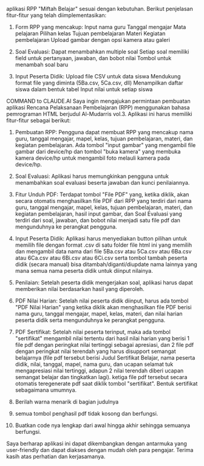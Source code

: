 aplikasi RPP "Miftah Belajar" sesuai dengan kebutuhan. Berikut penjelasan fitur-fitur yang telah diimplementasikan:

1. Form RPP yang mencakup:
Input nama guru
Tanggal mengajar
Mata pelajaran
Pilihan kelas
Tujuan pembelajaran
Materi
Kegiatan pembelajaran
Upload gambar dengan opsi kamera atau galeri

2. Soal Evaluasi:
Dapat menambahkan multiple soal
Setiap soal memiliki field untuk pertanyaan, jawaban, dan bobot nilai
Tombol untuk menambah soal baru

3. Input Peserta Didik:
Upload file CSV untuk data siswa
Mendukung format file yang diminta (5Ba.csv, 5Ca.csv, dll)
Menampilkan daftar siswa dalam bentuk tabel
Input nilai untuk setiap siswa





COMMAND to CLAUDE.AI
Saya ingin mengajukan permintaan pembuatan aplikasi Rencana Pelaksanaan Pembelajaran (RPP) menggunakan bahasa pemrograman HTML berjudul Al-Mudarris vol.3. Aplikasi ini harus memiliki fitur-fitur sebagai berikut:

1. Pembuatan RPP: Pengguna dapat membuat RPP yang mencakup nama guru, tanggal mengajar, mapel, kelas, tujuan pembelajaran, materi, dan kegiatan pembelajaran. Ada tombol "input gambar" yang mengambil file gambar dari device/hp dan tombol "buka kamera" yang membuka kamera device/hp untuk mengambil foto melauli kamera pada device/hp.

2. Soal Evaluasi: Aplikasi harus memungkinkan pengguna untuk menambahkan soal evaluasi beserta jawaban dan kunci penilaiannya.

3. Fitur Unduh PDF: Terdapat tombol "File PDF" yang, ketika diklik, akan secara otomatis menghasilkan file PDF dari RPP yang terdiri dari nama guru, tanggal mengajar, mapel, kelas, tujuan pembelajaran, materi, dan kegiatan pembelajaran, hasil input gambar, dan Soal Evaluasi yang terdiri dari soal, jawaban, dan bobot nilai menjadi satu file pdf dan mengunduhnya ke perangkat pengguna.

4. Input Peserta Didik: Aplikasi harus menyediakan button pilihan untuk memilih file dengan format .csv di satu folder file html ini yang memilih dan mengambil data nama dari file 5Ba.csv atau 5Ca.csv atau 6Ba.csv atau 6Ca.csv atau 6Bi.csv atau 6Ci.csv serta tombol tambah peserta didik (secara manual) bisa ditambah/diganti/diupdate nama lainnya yang mana semua nama peserta didik untuk diinput nilainya.

5. Penilaian: Setelah peserta didik mengerjakan soal, aplikasi harus dapat memberikan nilai berdasarkan hasil yang diperoleh.

6. PDF Nilai Harian: Setelah nilai peserta didik diinput, harus ada tombol "PDF Nilai Harian" yang ketika diklik akan menghasilkan file PDF berisi nama guru, tanggal mengajar, mapel, kelas, materi, dan nilai harian peserta didik serta mengunduhnya ke perangkat pengguna.

7. PDF Sertifikat: Setelah nilai peserta terinput, maka ada tombol "sertifikat" mengambil nilai tertentu dari hasil nilai harian yang berisi 1 file pdf dengan peringkat nilai tertinggi sebagai apresiasi, dan 2 file pdf dengan peringkat nilai terendah yang harus disupport semangat belajarnya (file pdf tersebut berisi Judul Sertifikat Belajar, nama peserta didik, nilai, tanggal, mapel, nama guru, dan ucapan selamat tuk mengapresiasi nilai tertinggi, adapun 2 nilai terendah diberi ucapan semangat belajar dan tingkatkan lagi). ketiga file pdf tersebut secara otomatis teregenerate pdf saat diklik tombol "sertifikat". Bentuk sertifikat sebagaimana umumnya.

8. Berilah warna menarik di bagian judulnya

9. semua tombol penghasil pdf tidak kosong dan berfungsi. 

10. Buatkan code nya lengkap dari awal hingga akhir sehingga semuanya berfungsi.

Saya berharap aplikasi ini dapat dikembangkan dengan antarmuka yang user-friendly dan dapat diakses dengan mudah oleh para pengajar. Terima kasih atas perhatian dan kerjasamanya.
